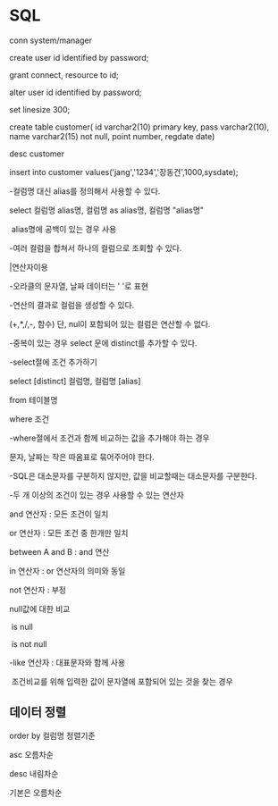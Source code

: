 # SQL

conn system/manager

create user id identified by password;

grant connect, resource to id;

alter user id identified by password;

set linesize 300;

create table customer(
										id varchar2(10) primary key,
										pass varchar2(10),
										name varchar2(15) not null,
										point number,
										regdate date)

desc customer

insert into customer values('jang','1234','장동건',1000,sysdate);





-컬럼명 대신 alias를 정의해서 사용할 수 있다.

select 컬럼명 alias명, 컬럼명 as alias명, 컬럼명 "alias명"

​																				alias명에 공백이 있는 경우 사용

-여러 컬럼을 합쳐서 하나의 컬럼으로 조회할 수 있다.

|연산자이용

-오라클의 문자열, 날짜 데이터는 ' '로 표현

-연산의 결과로 컬럼을 생성할 수 있다.

 (+,*,/,-, 함수) 단, nul이 포함되어 있는 컬럼은 연산할 수 없다.

-중복이 있는 경우 select 문에 distinct를 추가할 수 있다.

-select절에 조건 추가하기

 select [distinct] 컬럼명, 컬럼명 [alias]

 from 테이블명

 where 조건

-where절에서 조건과 함께 비교하는 값을 추가해야 하는 경우

 문자, 날짜는 작은 따옴표로 묶어주어야 한다.

-SQL은 대소문자를 구분하지 않지만, 값을 비교할때는 대소문자를 구분한다.

-두 개 이상의 조건이 있는 경우 사용할 수 있는 연산자

 and 연산자 : 모든 조건이 일치

 or 연산자 : 모든 조건 중 한개만 일치

 between A and B : and 연산

in 연산자 : or 연산자의 의미와 동일

 not 연산자 : 부정

 null값에 대한 비교

​	is null

​	is not null

-like 연산자 : 대표문자와 함께 사용

​                       조건비교를 위해 입력한 값이 문자열에 포함되어 있는 것을 찾는 경우

## 데이터 정렬

order by 컬럼명 정렬기준

asc 오름차순

desc 내림차순

기본은 오름차순

